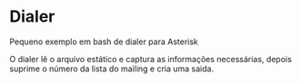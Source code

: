 # Dialer
Pequeno exemplo em bash de dialer para Asterisk

O dialer lê o arquivo estático e captura as informações necessárias, depois suprime o número da lista do mailing e cria uma saida.
